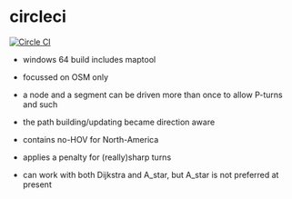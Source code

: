 circleci
========

[![Circle CI](https://circleci.com/gh/jandegr/navit/tree/arm64_2.svg?style=svg)](https://circleci.com/gh/jandegr/navit/tree/arm64_2)


- windows 64 build includes maptool

- focussed on OSM only
- a node and a segment can be driven more than once to allow P-turns and such
- the path building/updating became direction aware
- contains no-HOV for North-America
- applies a penalty for (really)sharp turns
- can work with both Dijkstra and A_star, but A_star is not preferred at present
